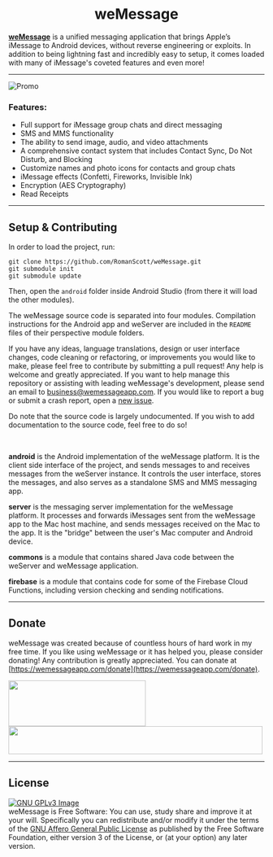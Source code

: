 <h1 align="center">weMessage</h1>

[**weMessage**](https://wemessageapp.com) is a unified messaging application that brings Apple’s iMessage to Android devices, without reverse engineering or exploits. In addition to being lightning fast and incredibly easy to setup, it comes loaded with many of iMessage's coveted features and even more!

---

![Promo](https://wemessageapp.com/promotional/weMessage-Feature.png)

### Features:
* Full support for iMessage group chats and direct messaging
* SMS and MMS functionality
* The ability to send image, audio, and video attachments
* A comprehensive contact system that includes Contact Sync, Do Not Disturb, and Blocking
* Customize names and photo icons for contacts and group chats
* iMessage effects (Confetti, Fireworks, Invisible Ink)
* Encryption (AES Cryptography)
* Read Receipts

---

## Setup & Contributing

In order to load the project, run:

```
git clone https://github.com/RomanScott/weMessage.git
git submodule init
git submodule update
```

Then, open the ``android`` folder inside Android Studio (from there it will load the other modules).

The weMessage source code is separated into four modules. Compilation instructions for the Android app and weServer are included in the ``README`` files of their perspective module folders.

If you have any ideas, language translations, design or user interface changes, code cleaning or refactoring, or improvements you would like to make, please feel free to contribute by submitting a pull request! Any help is welcome and greatly appreciated. If you want to help manage this repository or assisting with leading weMessage's development, please send an email to <a href="mailto:business@wemessageapp.com">business@wemessageapp.com</a>. If you would like to report a bug or submit a crash report, open a <a href="https://github.com/RomanScott/weMessage/issues">new issue</a>.

Do note that the source code is largely undocumented. If you wish to add documentation to the source code, feel free to do so!

<br/>

**android** is the Android implementation of the weMessage platform. It is the client side interface of the project, and sends messages to and receives messages from the weServer instance. It controls the user interface, stores the messages, and also serves as a standalone SMS and MMS messaging app.

**server** is the messaging server implementation for the weMessage platform. It processes and forwards iMessages sent from the weMessage app to the Mac host machine, and sends messages received on the Mac to the app. It is the "bridge" between the user's Mac computer and Android device.

**commons** is a module that contains shared Java code between the weServer and weMessage application.

**firebase** is a module that contains code for some of the Firebase Cloud Functions, including version checking and sending notifications.

---

## Donate

weMessage was created because of countless hours of hard work in my free time. If you like using weMessage or it has helped you, please consider donating! Any contribution is greatly appreciated. You can donate at [https://wemessageapp.com/donate](https://wemessageapp.com/donate).

<a href="https://wemessageapp.com/donate">
<img src="https://www.mywit.org/wp-content/uploads/2017/03/Donate-Button.png" width=270 height=90 align="center">  <img src="https://dpwjbsxqtam5n.cloudfront.net/order-form/credit-cards.png" align="center" width=500 height=55></a>

---

## License
[![GNU GPLv3 Image](https://www.gnu.org/graphics/agplv3-155x51.png)](https://www.gnu.org/licenses/agpl-3.0.en.html)  
weMessage is Free Software: You can use, study share and improve it at your will. Specifically you can redistribute and/or modify it under the terms of the [GNU Affero General Public License](https://www.gnu.org/licenses/agpl.html) as published by the Free Software Foundation, either version 3 of the License, or (at your option) any later version.  
